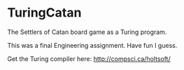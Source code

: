 # TuringCatan
The Settlers of Catan board game as a Turing program.

This was a final Engineering assignment.
Have fun I guess.

Get the Turing compiler here:
http://compsci.ca/holtsoft/
